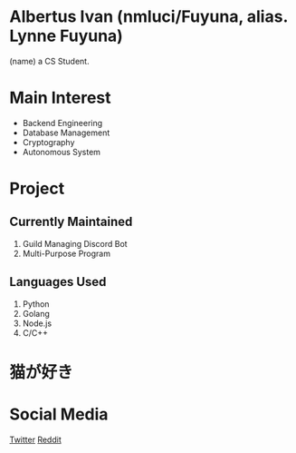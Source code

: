 # Albertus Ivan (nmluci/Fuyuna, alias. Lynne Fuyuna)
(name) a CS Student.

# Main Interest
- Backend Engineering
- Database Management
- Cryptography
- Autonomous System

# Project
## Currently Maintained
1. Guild Managing Discord Bot
2. Multi-Purpose Program

## Languages Used
1. Python
2. Golang
3. Node.js
4. C/C++

# 猫が好き

# Social Media
[Twitter](twitter.com/__fuyuna) [Reddit](reddit.com/u/nmrika)
